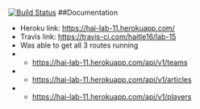 [![Build Status](https://travis-ci.com/haitle16/lab-15.svg?branch=master)](https://travis-ci.com/haitle16/lab-15)
##Documentation
- Heroku link: https://hai-lab-11.herokuapp.com/
- Travis link: https://travis-ci.com/haitle16/lab-15
- Was able to get all 3 routes running
- - https://hai-lab-11.herokuapp.com/api/v1/teams
- - https://hai-lab-11.herokuapp.com/api/v1/articles
- - https://hai-lab-11.herokuapp.com/api/v1/players

